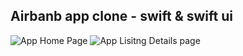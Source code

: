 ## Airbanb app clone - swift & swift ui
![App Home Page](https://i.ibb.co/QvND5Vm/Screenshot-2024-06-05-at-1-10-49-PM.png)
![App Lisitng Details page](https://i.ibb.co/Ptr9253/Screenshot-2024-06-08-at-12-51-18-PM.png)
